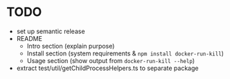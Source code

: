 # TODO

- set up semantic release
- README
  - Intro section (explain purpose)
  - Install section (system requirements & `npm install docker-run-kill`)
  - Usage section (show output from `docker-run-kill --help`)
- extract test/util/getChildProcessHelpers.ts to separate package
